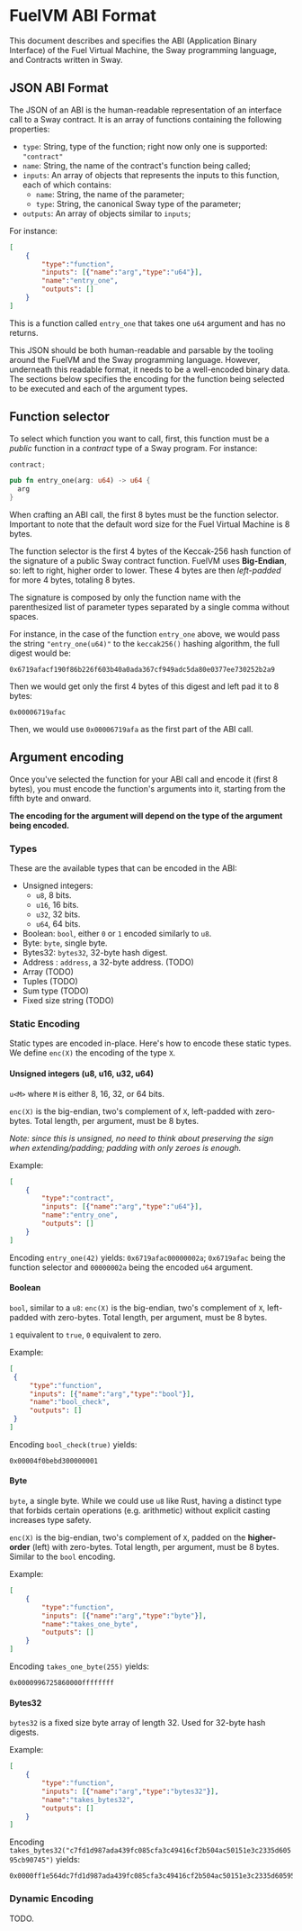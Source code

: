 # FuelVM ABI Format

This document describes and specifies the ABI (Application Binary Interface) of the Fuel Virtual Machine, the Sway programming language, and Contracts written in Sway.  

## JSON ABI Format
The JSON of an ABI is the human-readable representation of an interface call to a Sway contract. It is an array of functions containing the following properties:
-   `type`: String, type of the function; right now only one is supported: `"contract"`
-   `name`: String, the name of the contract's function being called;
-   `inputs`: An array of objects that represents the inputs to this function, each of which contains:
    -   `name`: String, the name of the parameter;
    -   `type`: String, the canonical Sway type of the parameter;
-   `outputs`: An array of objects similar to `inputs`;

For instance: 
```json
[
	{
		"type":"function",
		"inputs": [{"name":"arg","type":"u64"}],
		"name":"entry_one",
		"outputs": []
	}
]
```

This is a function called `entry_one` that takes one `u64` argument and has no returns. 

This JSON should be both human-readable and parsable by the tooling around the FuelVM and the Sway programming language. However, underneath this readable format, it needs to be a well-encoded binary data. The sections below specifies the encoding for the function being selected to be executed and each of the argument types.

## Function selector 
To select which function you want to call, first, this function must be a _public_ function in a _contract_ type of a Sway program. For instance:

```rust
contract;

pub fn entry_one(arg: u64) -> u64 {
  arg
}
```

When crafting an ABI call, the first 8 bytes must be the function selector. Important to note that the default word size for the Fuel Virtual Machine is 8 bytes.

The function selector is the first 4 bytes of the Keccak-256 hash function of the signature of a public Sway contract function. FuelVM uses **Big-Endian**, so: left to right, higher order to lower. These 4 bytes are then _left-padded_ for more 4 bytes, totaling 8 bytes.

The signature is composed by only the function name with the parenthesized list of parameter types separated by a single comma without spaces. 

For instance, in the case of the function `entry_one` above, we would pass the string `"entry_one(u64)"` to the `keccak256()` hashing algorithm, the full digest would be: 
```
0x6719afacf190f86b226f603b40a0ada367cf949adc5da80e0377ee730252b2a9
```

Then we would get only the first 4 bytes of this digest and left pad it to 8 bytes:

```
0x00006719afac
```

Then, we would use `0x00006719afa` as the first part of the ABI call. 

## Argument encoding
Once you've selected the function for your ABI call and encode it (first 8 bytes), you must encode the function's arguments into it, starting from the fifth byte and onward. 

**The encoding for the argument will depend on the type of the argument being encoded.**

###  Types
These are the available types that can be encoded in the ABI:
- Unsigned integers: 
	- `u8`, 8 bits.
	- `u16`, 16 bits.
	- `u32`, 32 bits.
	- `u64`, 64 bits.
- Boolean: `bool`, either `0` or `1` encoded similarly to `u8`.
- Byte: `byte`, single byte.
- Bytes32: `bytes32`, 32-byte hash digest.
- Address : `address`, a 32-byte address. (TODO)
- Array (TODO)
- Tuples (TODO)
- Sum type (TODO)
- Fixed size string (TODO)


### Static Encoding 
Static types are encoded in-place. Here's how to encode these static types. We define `enc(X)` the encoding of the type `X`. 

#### Unsigned integers (u8, u16, u32, u64)
`u<M>` where `M` is either 8, 16, 32, or 64 bits. 

`enc(X)` is the big-endian, two's complement of `X`, left-padded with zero-bytes. Total length, per argument, must be 8 bytes. 

_Note: since this is unsigned, no need to think about preserving the sign when extending/padding; padding with only zeroes is enough._

Example:

```json
[
	{
		"type":"contract",
		"inputs": [{"name":"arg","type":"u64"}],
		"name":"entry_one",
		"outputs": []
	}
]
```

Encoding `entry_one(42)` yields: `0x6719afac00000002a`; `0x6719afac` being the function selector and `00000002a` being the encoded `u64` argument. 

#### Boolean
`bool`, similar to a `u8`: `enc(X)` is the big-endian, two's complement of `X`, left-padded with zero-bytes. Total length, per argument, must be 8 bytes. 

`1` equivalent to `true`, `0` equivalent to zero.

Example:
```json
[
 {
	 "type":"function",
	 "inputs": [{"name":"arg","type":"bool"}],
	 "name":"bool_check",
	 "outputs": []
 }
]
```
Encoding `bool_check(true)` yields:
```
0x00004f0bebd300000001
```

#### Byte
`byte`, a single byte. While we could use `u8` like Rust, having a distinct type that forbids certain operations (e.g. arithmetic) without explicit casting increases type safety.

`enc(X)` is the big-endian, two's complement of `X`, padded on the **higher-order** (left) with zero-bytes. Total length, per argument, must be 8 bytes. Similar to the `bool` encoding. 

Example: 

```json
[
	{
		"type":"function",
		"inputs": [{"name":"arg","type":"byte"}],
		"name":"takes_one_byte",
		"outputs": []
	}
]
```

Encoding `takes_one_byte(255)` yields:
```
0x0000996725860000ffffffff
```

#### Bytes32

`bytes32` is a fixed size byte array of length 32. Used for 32-byte hash digests. 

Example:
```json
[
	{
		"type":"function",
		"inputs": [{"name":"arg","type":"bytes32"}],
		"name":"takes_bytes32",
		"outputs": []
	}
]
```

Encoding `takes_bytes32("c7fd1d987ada439fc085cfa3c49416cf2b504ac50151e3c2335d60595cb90745")` yields:
```
0x0000ff1e564dc7fd1d987ada439fc085cfa3c49416cf2b504ac50151e3c2335d60595cb90745
```

### Dynamic Encoding 
TODO.
